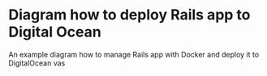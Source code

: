 # Diagram how to deploy Rails app to Digital Ocean 

An example diagram how to manage Rails app with Docker and deploy it to DigitalOcean vas
